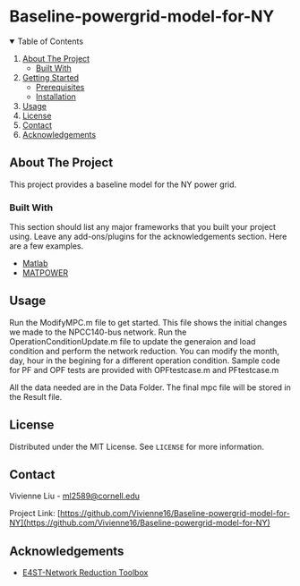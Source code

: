 # Baseline-powergrid-model-for-NY




<!-- TABLE OF CONTENTS -->
<details open="open">
  <summary>Table of Contents</summary>
  <ol>
    <li>
      <a href="#about-the-project">About The Project</a>
      <ul>
        <li><a href="#built-with">Built With</a></li>
      </ul>
    </li>
    <li>
      <a href="#getting-started">Getting Started</a>
      <ul>
        <li><a href="#prerequisites">Prerequisites</a></li>
        <li><a href="#installation">Installation</a></li>
      </ul>
    </li>
    <li><a href="#usage">Usage</a></li>
    <li><a href="#license">License</a></li>
    <li><a href="#contact">Contact</a></li>
    <li><a href="#acknowledgements">Acknowledgements</a></li>
  </ol>
</details>



<!-- ABOUT THE PROJECT -->
## About The Project

This project provides a baseline model for the NY power grid. 

### Built With

This section should list any major frameworks that you built your project using. Leave any add-ons/plugins for the acknowledgements section. Here are a few examples.
* [Matlab](https://www.mathworks.com/products/matlab.html)
* [MATPOWER](https://matpower.org/)






<!-- USAGE EXAMPLES -->
## Usage

Run the ModifyMPC.m file to get started. This file shows the initial changes we made to the NPCC140-bus network.
Run the OperationConditionUpdate.m file to update the generaion and load condition and perform the network reduction. You can modify the month, day, hour in the begining for a different operation condition.
Sample code for PF and OPF tests are provided with OPFtestcase.m and PFtestcase.m

All the data needed are in the Data Folder. The final mpc file will be stored in the Result file.





<!-- LICENSE -->
## License

Distributed under the MIT License. See `LICENSE` for more information.



<!-- CONTACT -->
## Contact

Vivienne Liu - ml2589@cornell.edu

Project Link: [https://github.com/Vivienne16/Baseline-powergrid-model-for-NY](https://github.com/Vivienne16/Baseline-powergrid-model-for-NY)



<!-- ACKNOWLEDGEMENTS -->
## Acknowledgements
* [E4ST-Network Reduction Toolbox](https://e4st.com/network-reduction-toolbox/)





